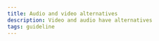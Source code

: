 ```yaml
---
title: Audio and video alternatives
description: Video and audio have alternatives
tags: guideline
---
```

